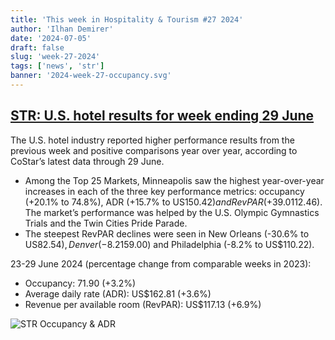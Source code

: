 ```yaml
---
title: 'This week in Hospitality & Tourism #27 2024'
author: 'Ilhan Demirer'
date: '2024-07-05'
draft: false
slug: 'week-27-2024'
tags: ['news', 'str']
banner: '2024-week-27-occupancy.svg'
---
```


## [STR: U.S. hotel results for week ending 29 June](https://str.com/press-release/us-hotel-results-week-ending-29-june)

The U.S. hotel industry reported higher performance results from the previous week and positive comparisons year over year, according to CoStar’s latest data through 29 June.

- Among the Top 25 Markets, Minneapolis saw the highest year-over-year increases in each of the three key performance metrics: occupancy (+20.1% to 74.8%), ADR (+15.7% to US$150.42) and RevPAR (+39.0% to US$112.46). The market’s performance was helped by the U.S. Olympic Gymnastics Trials and the Twin Cities Pride Parade.
- The steepest RevPAR declines were seen in New Orleans (-30.6% to US$82.54), Denver (-8.2% to US$159.00) and Philadelphia (-8.2% to US$110.22).

23-29 June 2024 (percentage change from comparable weeks in 2023):

- Occupancy: 71.90 (+3.2%)
- Average daily rate (ADR): US$162.81 (+3.6%)
- Revenue per available room (RevPAR): US$117.13 (+6.9%)

![STR Occupancy & ADR](/images/blogimages/2024-week-27-occupancy.svg)
